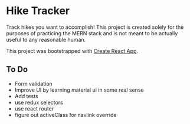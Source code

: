 # Hike Tracker

Track hikes you want to accomplish! This project is created solely for the purposes of practicing the MERN stack and is not meant to be actually useful to any reasonable human.

This project was bootstrapped with [Create React App](https://github.com/facebook/create-react-app).

## To Do

* Form validation
* Improve UI by learning material ui in some real sense
* Add tests
* use redux selectors
* use react router
* figure out activeClass for navlink override
